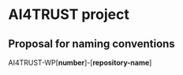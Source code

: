 # AI4TRUST project

## Proposal for naming conventions

AI4TRUST-WP[**number**]-[**repository-name**]
